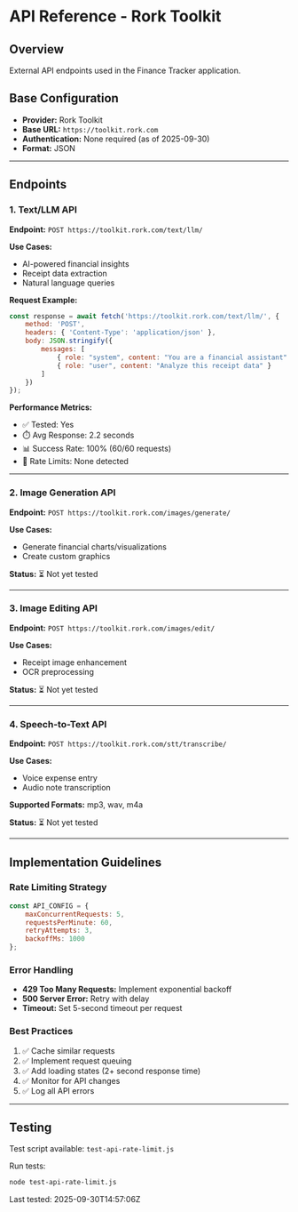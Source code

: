 # API Reference - Rork Toolkit

## Overview
External API endpoints used in the Finance Tracker application.

## Base Configuration
- **Provider:** Rork Toolkit
- **Base URL:** `https://toolkit.rork.com`
- **Authentication:** None required (as of 2025-09-30)
- **Format:** JSON

---

## Endpoints

### 1. Text/LLM API
**Endpoint:** `POST https://toolkit.rork.com/text/llm/`

**Use Cases:**
- AI-powered financial insights
- Receipt data extraction
- Natural language queries

**Request Example:**
```javascript
const response = await fetch('https://toolkit.rork.com/text/llm/', {
    method: 'POST',
    headers: { 'Content-Type': 'application/json' },
    body: JSON.stringify({
        messages: [
            { role: "system", content: "You are a financial assistant" },
            { role: "user", content: "Analyze this receipt data" }
        ]
    })
});
```

**Performance Metrics:**
- ✅ Tested: Yes
- ⏱️ Avg Response: 2.2 seconds
- 📊 Success Rate: 100% (60/60 requests)
- 🚦 Rate Limits: None detected

---

### 2. Image Generation API
**Endpoint:** `POST https://toolkit.rork.com/images/generate/`

**Use Cases:**
- Generate financial charts/visualizations
- Create custom graphics

**Status:** ⏳ Not yet tested

---

### 3. Image Editing API
**Endpoint:** `POST https://toolkit.rork.com/images/edit/`

**Use Cases:**
- Receipt image enhancement
- OCR preprocessing

**Status:** ⏳ Not yet tested

---

### 4. Speech-to-Text API
**Endpoint:** `POST https://toolkit.rork.com/stt/transcribe/`

**Use Cases:**
- Voice expense entry
- Audio note transcription

**Supported Formats:** mp3, wav, m4a

**Status:** ⏳ Not yet tested

---

## Implementation Guidelines

### Rate Limiting Strategy
```javascript
const API_CONFIG = {
    maxConcurrentRequests: 5,
    requestsPerMinute: 60,
    retryAttempts: 3,
    backoffMs: 1000
};
```

### Error Handling
- **429 Too Many Requests:** Implement exponential backoff
- **500 Server Error:** Retry with delay
- **Timeout:** Set 5-second timeout per request

### Best Practices
1. ✅ Cache similar requests
2. ✅ Implement request queuing
3. ✅ Add loading states (2+ second response time)
4. ✅ Monitor for API changes
5. ✅ Log all API errors

---

## Testing
Test script available: `test-api-rate-limit.js`

Run tests:
```bash
node test-api-rate-limit.js
```

Last tested: 2025-09-30T14:57:06Z
